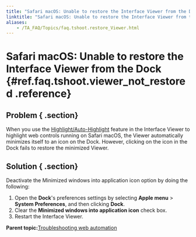 ```yaml
--- 
title: "Safari macOS: Unable to restore the Interface Viewer from the Dock"
linktitle: "Safari macOS: Unable to restore the Interface Viewer from the Dock"
aliases: 
    - /TA_FAQ/Topics/faq.tshoot.restore_Viewer.html
---
```

# Safari macOS: Unable to restore the Interface Viewer from the Dock {#ref.faq.tshoot.viewer_not_restored .reference}

## Problem { .section}

When you use the [Highlight/Auto-Highlight](../../TA_Help/Topics/Interface_def_Viewer_highlight.md#li_iyk_rtw_jt) feature in the Interface Viewer to highlight web controls running on Safari macOS, the Viewer automatically minimizes itself to an icon on the Dock. However, clicking on the icon in the Dock fails to restore the minimized Viewer.

## Solution { .section}

Deactivate the Minimized windows into application icon option by doing the following:

1.  Open the **Dock**'s preferences settings by selecting **Apple menu** \> **System Preferences**, and then clicking **Dock**.
2.  Clear the **Minimized windows into application icon** check box.
3.  Restart the Interface Viewer.

**Parent topic:**[Troubleshooting web automation](../../TA_Automation/Topics/web_troubleshooting.html)

